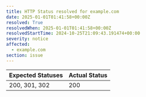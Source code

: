 ```yaml
---
title: HTTP Status resolved for example.com
date: 2025-01-01T01:41:58+00:00Z
resolved: True
resolvedWhen: 2025-01-01T01:41:58+00:00Z
resolvedStartTime: 2024-10-25T21:09:43.191474+00:00
severity: notice
affected:
  - example.com
section: issue
---
```


| Expected Statuses | Actual Status  |
|-------------------|----------------|
| 200, 301, 302 | 200 |
